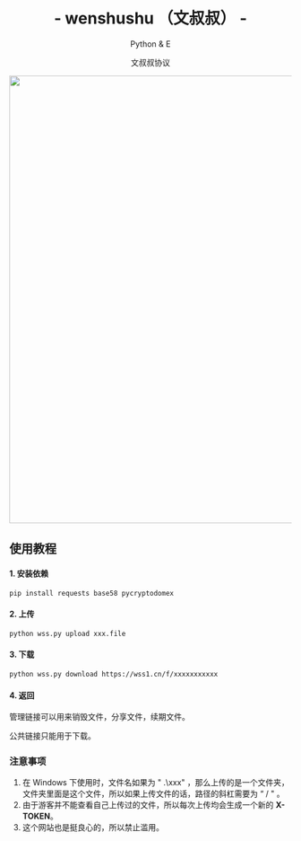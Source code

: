 <h1 align="center">- wenshushu （文叔叔） -</h1>
<p align="center"> Python & E </p>
<p align="center"> 文叔叔协议 </p>
<p align="center"><img src="./src/view.png" width="797"></p>

## 使用教程

#### 1. 安装依赖

```shell
pip install requests base58 pycryptodomex
```

#### 2. 上传

```shell
python wss.py upload xxx.file
```

#### 3. 下载

```shell
python wss.py download https://wss1.cn/f/xxxxxxxxxxx
```

#### 4. 返回

管理链接可以用来销毁文件，分享文件，续期文件。

公共链接只能用于下载。

### 注意事项

1. 在 Windows 下使用时，文件名如果为 " .\xxx" ，那么上传的是一个文件夹，文件夹里面是这个文件，所以如果上传文件的话，路径的斜杠需要为 “ / " 。
2. 由于游客并不能查看自己上传过的文件，所以每次上传均会生成一个新的 **X-TOKEN**。
3. 这个网站也是挺良心的，所以禁止滥用。
